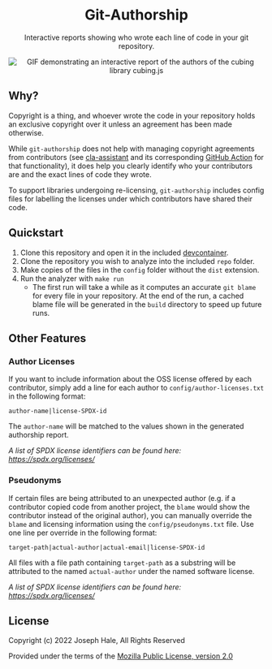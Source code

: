 <!--
 Copyright (c) 2022 Joseph Hale
 
 This Source Code Form is subject to the terms of the Mozilla Public
 License, v. 2.0. If a copy of the MPL was not distributed with this
 file, You can obtain one at http://mozilla.org/MPL/2.0/.
-->

<div align="center">

# Git-Authorship

Interactive reports showing who wrote each line of code in your git repository.

![GIF demonstrating an interactive report of the authors of the cubing library
cubing.js](./docs/git-authorship-demo-cubingjs.gif)

</div>

## Why?

Copyright is a thing, and whoever wrote the code in your repository holds an
exclusive copyright over it unless an agreement has been made otherwise. 

While `git-authorship` does not help with managing copyright agreements from
contributors (see
[cla-assistant](https://github.com/cla-assistant/cla-assistant) and its
corresponding [GitHub
Action](https://github.com/contributor-assistant/github-action) for that
functionality), it does help you clearly identify who your contributors are and
the exact lines of code they wrote.

To support libraries undergoing re-licensing, `git-authorship` includes config
files for labelling the licenses under which contributors have shared their code.

## Quickstart

1. Clone this repository and open it in the included
   [devcontainer](https://code.visualstudio.com/docs/remote/containers).
2. Clone the repository you wish to analyze into the included `repo` folder.
3. Make copies of the files in the `config` folder without the `dist` extension.
4. Run the analyzer with `make run`
    - The first run will take a while as it computes an accurate `git blame` for
      every file in your repository. At the end of the run, a cached blame file
      will be generated in the `build` directory to speed up future runs.

## Other Features

### Author Licenses
If you want to include information about the OSS license offered by each
contributor, simply add a line for each author to `config/author-licenses.txt`
in the following format:

```
author-name|license-SPDX-id
```

The `author-name` will be matched to the values shown in the generated
authorship report.

_A list of SPDX license identifiers can be found here:
https://spdx.org/licenses/_


### Pseudonyms
If certain files are being attributed to an unexpected author (e.g. if a
contributor copied code from another project, the `blame` would show the
contributor instead of the original author), you can manually override the
`blame` and licensing information using the `config/pseudonyms.txt` file. Use
one line per override in the following format:

```
target-path|actual-author|actual-email|license-SPDX-id
```

All files with a file path containing `target-path` as a substring will be
attributed to the named `actual-author` under the named software license.

_A list of SPDX license identifiers can be found here:
https://spdx.org/licenses/_

## License
Copyright (c) 2022 Joseph Hale, All Rights Reserved

Provided under the terms of the [Mozilla Public License, version 2.0](./LICENSE)